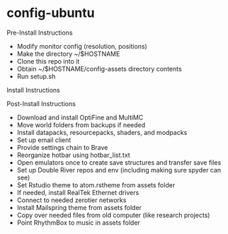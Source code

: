 # config-ubuntu

Pre-Install Instructions

- Modify monitor config (resolution, positions)
- Make the directory ~/$HOSTNAME
- Clone this repo into it
- Obtain ~/$HOSTNAME/config-assets directory contents
- Run setup.sh

Install Instructions



Post-Install Instructions

- Download and install OptiFine and MultiMC
- Move world folders from backups if needed
- Install datapacks, resourcepacks, shaders, and modpacks
- Set up email client
- Provide settings chain to Brave
- Reorganize hotbar using hotbar_list.txt
- Open emulators once to create save structures and transfer save files
- Set up Double River repos and env (including making sure spyder can see)
- Set Rstudio theme to atom.rstheme from assets folder
- If needed, install RealTek Ethernet drivers
- Connect to needed zerotier networks
- Install Mailspring theme from assets folder
- Copy over needed files from old computer (like research projects)
- Point RhythmBox to music in assets folder
